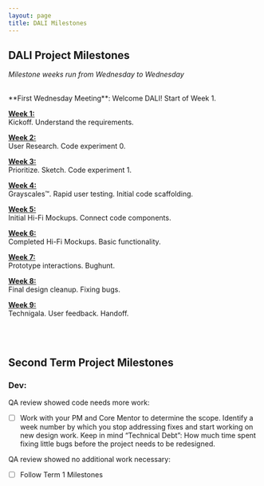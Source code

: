 ```yaml
---
layout: page
title: DALI Milestones
---
```



## DALI Project Milestones

*Milestone weeks run from Wednesday to Wednesday*

<br>
**First Wednesday Meeting**: Welcome DALI! Start of Week 1.

[**Week 1:**](week01/)<br>
Kickoff. Understand the requirements.


[**Week 2:**](week02/)<br>
User Research. Code experiment 0.


[**Week 3:**](week03/)<br>
Prioritize. Sketch. Code experiment 1.


[**Week 4:**](week04/)<br>
Grayscales™. Rapid user testing. Initial code scaffolding.


[**Week 5:**](week05/)<br>
Initial Hi-Fi Mockups. Connect code components.


[**Week 6:**](week06/)<br>
Completed Hi-Fi Mockups. Basic functionality.


[**Week 7:**](week07/)<br>
Prototype interactions. Bughunt.


[**Week 8:**](week08/)<br>
Final design cleanup. Fixing bugs.


[**Week 9:**](week09/)<br>
Technigala. User feedback. Handoff.

<br>
<br>


## Second Term Project Milestones

### Dev:
QA review showed code needs more work:
* [ ] Work with your PM and Core Mentor to determine the scope. Identify a week number by which you stop addressing fixes and start working on new design work. Keep in mind “Technical Debt”: How much time spent fixing little bugs before the project needs to be redesigned.

QA review showed no additional work necessary:
* [ ] Follow Term 1 Milestones
